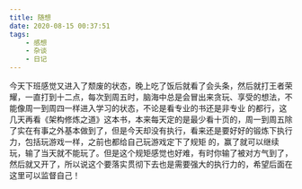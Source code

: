 ```yaml
---
title: 随想
date: 2020-08-15 00:37:51
tags:
	- 感想
	- 杂谈
	- 日记
---
```

今天下班感觉又进入了颓废的状态，晚上吃了饭后就看了会头条，然后就打王者荣耀，一直打到十二点，每次到周五时，脑海中总是会冒出来贪玩、享受的想法，不能像周一到周四一样进入学习的状态，不论是看专业的书还是非专业
的都行，这几天再看《架构修炼之道》这本书，本来每天定的是最少看十页的，周一到周五除了实在有事之外基本做到了，但是今天却没有执行，看来还是要好好的锻炼下执行力，包括玩游戏一样，之前也都给自己玩游戏定下了规矩
的，赢了就可以继续玩，输了当天就不能玩了。但是这个规矩感觉也好难，有时你输了被对方气到了，然后就又开了，所以说这个要落实贯彻下去也是需要强大的执行力的，希望后面在这里可以监督自己！